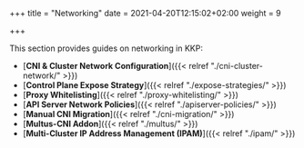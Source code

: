 +++
title = "Networking"
date = 2021-04-20T12:15:02+02:00
weight = 9

+++

This section provides guides on networking in KKP:

- [**CNI & Cluster Network Configuration**]({{< relref "./cni-cluster-network/" >}})
- [**Control Plane Expose Strategy**]({{< relref "./expose-strategies/" >}})
- [**Proxy Whitelisting**]({{< relref "./proxy-whitelisting/" >}})
- [**API Server Network Policies**]({{< relref "./apiserver-policies/" >}})
- [**Manual CNI Migration**]({{< relref "./cni-migration/" >}})
- [**Multus-CNI Addon**]({{< relref "./multus/" >}})
- [**Multi-Cluster IP Address Management (IPAM)**]({{< relref "./ipam/" >}})
